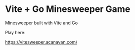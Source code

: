 # Vite + Go Minesweeper Game

Minesweeper built with Vite and Go

Play here:

https://vitesweeper.acanavan.com/






